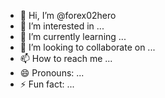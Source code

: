- 👋 Hi, I’m @forex02hero
- 👀 I’m interested in ...
- 🌱 I’m currently learning ...
- 💞️ I’m looking to collaborate on ...
- 📫 How to reach me ...
- 😄 Pronouns: ...
- ⚡ Fun fact: ...

<!---
forex02hero/forex02hero is a ✨ special ✨ repository because its `README.md` (this file) appears on your GitHub profile.
You can click the Preview link to take a look at your changes.
--->
